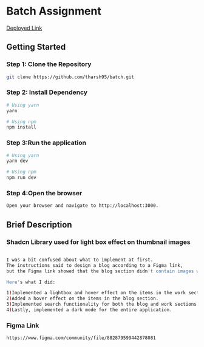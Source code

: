 # Batch Assignment

[Deployed Link](https://batch-one.vercel.app/)

 

## Getting Started

### Step 1: Clone the Repository

```bash
git clone https://github.com/tharsh95/batch.git
```

### Step 2: Install Dependency
```bash
# Using yarn
yarn

# Using npm
npm install
```

### Step 3:Run the application
```bash
# Using yarn
yarn dev

# Using npm
npm run dev
```

### Step 4:Open the browser
```bash
Open your browser and navigate to http://localhost:3000.
```
## Brief Description

### Shadcn Library used for light box effect on thumbnail images
```bash

I was a bit confused about what to implement at first.
The instructions said to design a blog according to a Figma link,
but the Figma link showed that the blog section didn't contain images while the work section did.

Here's what I did:

1)Implemented a lightbox and hover effect on the items in the work section.
2)Added a hover effect on the items in the blog section.
3)Implemented search functionality for both the blog and work sections.
4)Lastly, implemented a dark mode for the entire application.
```

### Figma Link
```bash
https://www.figma.com/community/file/882879599442878081
```